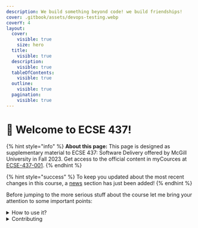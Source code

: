 ```yaml
---
description: We build something beyond code! we build friendships!
cover: .gitbook/assets/devops-testing.webp
coverY: 4
layout:
  cover:
    visible: true
    size: hero
  title:
    visible: true
  description:
    visible: true
  tableOfContents:
    visible: true
  outline:
    visible: true
  pagination:
    visible: true
---
```


# 👋 Welcome to ECSE 437!

{% hint style="info" %}
**About this page:** This page is designed as supplementary material to ECSE 437: Software Delivery offered by McGill University in Fall 2023. Get access to the official content in myCources at [ECSE-437-001](https://mycourses2.mcgill.ca/d2l/home/659807).
{% endhint %}

{% hint style="success" %}
To keep you updated about the most recent changes in this course,  a [news](values.md) section has just been added!&#x20;
{% endhint %}

Before jumping to the more serious stuff about the course let me bring your attention to some important points:

<details>

<summary>How to use it?</summary>

This space is designed to be read linearly, so start with the Team Section and work down from there! Some sections such as **Lecture Notes** are still in progress and will not be used as resources in any exams.

</details>

<details>

<summary>Contributing</summary>

If you want to contribute changes, start a new change request and submit it for review. We use the [fork and pull](https://help.github.com/articles/using-pull-requests/#fork--pull) model to manage changes. More information about [forking a repository](https://help.github.com/articles/fork-a-repo/) and [making a Pull Request](https://help.github.com/articles/using-pull-requests/).\
_**If your pull request is accepted you will be awarded with 1 to 5 bunes points!** (typos are not included!)_

</details>
